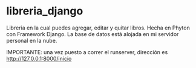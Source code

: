 # libreria_django
Libreria en la cual puedes agregar, editar y quitar libros. Hecha en Phyton con Framework Django. La base de datos está alojada en mi servidor personal en la nube.

IMPORTANTE: una vez puesto a correr el runserver, dirección es http://127.0.0.1:8000/inicio
